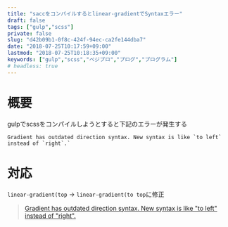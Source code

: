 ```yaml
---
title: "saccをコンパイルするとlinear-gradientでSyntaxエラー"
draft: false
tags: ["gulp","scss"]
private: false
slug: "d42b09b1-0f8c-424f-94ec-ca2fe144dba7"
date: "2018-07-25T10:17:59+09:00"
lastmod: "2018-07-25T10:18:35+09:00"
keywords: ["gulp","scss","ベジプロ","プログ","プログラム"]
# headless: true
---
```


# 概要
gulpでscssをコンパイルしようとすると下記のエラーが発生する
```
Gradient has outdated direction syntax. New syntax is like `to left` instead of `right`.`
```

# 対応
`linear-gradient(top` -> `linear-gradient(to top`に修正

> [Gradient has outdated direction syntax. New syntax is like "to left" instead of "right".](https://qiita.com/nny-fujii/items/42865d726e89a68551d9)
